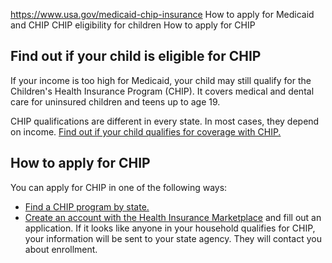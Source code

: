 

https://www.usa.gov/medicaid-chip-insurance
How to apply for Medicaid and CHIP
CHIP eligibility for children
How to apply for CHIP

Find out if your child is eligible for CHIP
-------------------------------------------

If your income is too high for Medicaid, your child may still qualify for the Children's Health Insurance Program (CHIP). It covers medical and dental care for uninsured children and teens up to age 19.

CHIP qualifications are different in every state. In most cases, they depend on income.
[Find out if your child qualifies for coverage with CHIP.](https://www.insurekidsnow.gov/find-coverage-your-family/frequently-asked-questions/index.html#childEligible)

How to apply for CHIP
---------------------

You can apply for CHIP in one of the following ways:

* [Find a CHIP program by state.](https://www.medicaid.gov/about-us/where-can-people-get-help-medicaid-chip)
* [Create an account with the Health Insurance Marketplace](https://www.healthcare.gov/create-account)
  and fill out an application. If it looks like anyone in your household qualifies for CHIP, your information will be sent to your state agency. They will contact you about enrollment.
